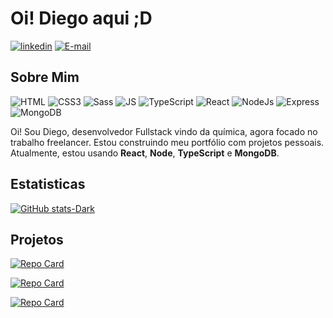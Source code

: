 # Oi! Diego aqui ;D

[![linkedin](https://img.shields.io/badge/linkedin-000?style=for-the-badge&logo=linkedin&logoColor=white&borderColor=white)]()
[![E-mail](https://img.shields.io/badge/-Email-000?style=for-the-badge&logo=microsoft-outlook&logoColor=white&borderColor=white)](mailto:odiegodev@gmail.com)

## Sobre Mim

![HTML](https://img.shields.io/badge/HTML5-000?style=for-the-badge&logo=HTML5&logoColor=white)
![CSS3](https://img.shields.io/badge/CSS3-000?style=for-the-badge&logo=css3&logoColor=white)
![Sass](https://img.shields.io/badge/Sass-000?style=for-the-badge&logo=sass&logoColor=white&borderColor=white)
![JS](https://img.shields.io/badge/JavaScript-000?style=for-the-badge&logo=JavaScript&logoColor=white)
![TypeScript](https://img.shields.io/badge/TypeScript-000?style=for-the-badge&logo=typescript&logoColor=white)
![React](https://img.shields.io/badge/React-000?style=for-the-badge&logo=React&logoColor=white)
![NodeJs](https://img.shields.io/badge/node.js-000?style=for-the-badge&logo=node.js&logoColor=white)
![Express](https://img.shields.io/badge/express.js-000?style=for-the-badge&logo=express&logoColor=white)
![MongoDB](https://img.shields.io/badge/MongoDB-000?style=for-the-badge&logo=mongodb&logoColor=white&borderColor=white)

Oi! Sou Diego, desenvolvedor Fullstack vindo da química, agora focado no trabalho freelancer. Estou construindo meu portfólio com projetos pessoais. Atualmente, estou usando **React**, **Node**, **TypeScript** e **MongoDB**.

## Estatisticas

[![GitHub stats-Dark](https://github-readme-stats.vercel.app/api?username=odiiego&show_icons=true&theme=dark#gh-dark-mode-only)](https://github.com/odiiego?tab=repositories)

## Projetos

[![Repo Card](https://github-readme-stats.vercel.app/api/pin/?username=Odiiego&repo=conway-war&theme=dark#gh-dark-mode-only)](https://github.com/Odiiego/conway-war)

[![Repo Card](https://github-readme-stats.vercel.app/api/pin/?username=Odiiego&repo=salvaMeuDin&theme=dark#gh-dark-mode-only)](https://github.com/Odiiego/salvaMeuDin)

[![Repo Card](https://github-readme-stats.vercel.app/api/pin/?username=Odiiego&repo=HireMeGames&theme=dark#gh-dark-mode-only)](https://github.com/Odiiego/HireMeGames)
